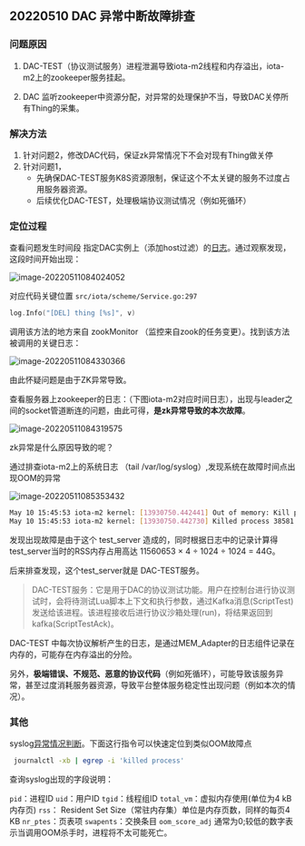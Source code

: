 ## 20220510 DAC 异常中断故障排查

### 问题原因

1. DAC-TEST（协议测试服务）进程泄漏导致iota-m2线程和内存溢出，iota-m2上的zookeeper服务挂起。

2. DAC 监听zookeeper中资源分配，对异常的处理保护不当，导致DAC关停所有Thing的采集。

### 解决方法

1. 针对问题2，修改DAC代码，保证zk异常情况下不会对现有Thing做关停
2. 针对问题1，
   + 先确保DAC-TEST服务K8S资源限制，保证这个不太关键的服务不过度占用服务器资源。
   + 后续优化DAC-TEST，处理极端协议测试情况（例如死循环）



### 定位过程

查看问题发生时间段 指定DAC实例上（添加host过滤）的[日志](https://logs.zhiwucloud.com/)。通过观察发现，这段时间开始出现：

![image-20220511084024052](C:\Users\yww08\AppData\Roaming\Typora\typora-user-images\image-20220511084024052.png)



对应代码关键位置 `src/iota/scheme/Service.go:297`

```go
log.Info("[DEL] thing [%s]", v)
```

调用该方法的地方来自 zookMonitor （监控来自zook的任务变更）。找到该方法被调用的关键日志：

![image-20220511084330366](C:\Users\yww08\AppData\Roaming\Typora\typora-user-images\image-20220511084330366.png)

由此怀疑问题是由于ZK异常导致。

查看服务器上zookeeper的日志：（下图iota-m2对应时间日志），出现与leader之间的socket管道断连的问题，由此可得，**是zk异常导致的本次故障**。

![image-20220511084319575](C:\Users\yww08\AppData\Roaming\Typora\typora-user-images\image-20220511084319575.png)



zk异常是什么原因导致的呢？

通过排查iota-m2上的系统日志 （tail /var/log/syslog）,发现系统在故障时间点出现OOM的异常

![image-20220511085353432](C:\Users\yww08\AppData\Roaming\Typora\typora-user-images\image-20220511085353432.png)

```sh
May 10 15:45:53 iota-m2 kernel: [13930750.442441] Out of memory: Kill process 38581 (test_server) score 1703 or sacrifice child
May 10 15:45:53 iota-m2 kernel: [13930750.442730] Killed process 38581 (test_server) total-vm:72964016kB, anon-rss:46242612kB, file-rss:0kB, shmem-rss:0kB
```

发现出现故障是由于这个 test_server 造成的，同时根据日志中的记录计算得test_server当时的RSS内存占用高达 ‭11560653  ×  4  ÷  1024  ÷  1024 =‬ 44G。



后来排查发现，这个test_server就是 DAC-TEST服务。

> DAC-TEST服务：它是用于DAC的协议测试功能。用户在控制台进行协议测试时，会将待测试Lua脚本上下文和执行参数，通过Kafka消息(ScriptTest)发送给该进程。该进程接收后进行协议沙箱处理(run)，将结果返回到kafka(ScriptTestAck)。



DAC-TEST 中每次协议解析产生的日志，是通过MEM_Adapter的日志组件记录在内存的，可能存在内存溢出的分险。

另外，**极端错误、不规范、恶意的协议代码**（例如死循环），可能导致该服务异常，甚至过度消耗服务器资源，导致平台整体服务稳定性出现问题（例如本次的情况）。



### 其他

syslog[异常情况判断](https://cloud.tencent.com/developer/article/1632533)。下面这行指令可以快速定位到类似OOM故障点

```sh
 journalctl -xb | egrep -i 'killed process'
```

查询syslog出现的字段说明：

`pid`：进程ID    `uid`：用户ID    `tgid`：线程组ID    `total_vm`：虚拟内存使用(单位为4 kB内存页)    `rss`： Resident Set Size（常驻内存集）单位是内存页数，同样的每页4 KB     `nr_ptes`：页表项    `swapents`：交换条目      `oom_score_adj` 通常为0;较低的数字表示当调用OOM杀手时，进程将不太可能死亡。

